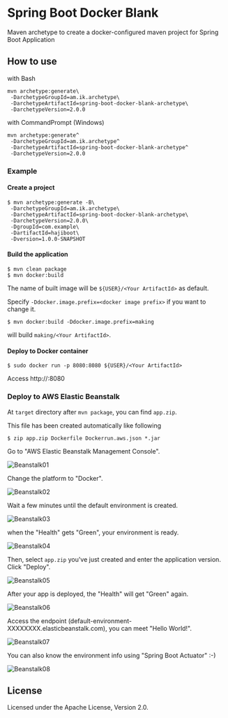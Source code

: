 # Spring Boot Docker Blank

Maven archetype to create a docker-configured maven project for Spring Boot Application

## How to use

with Bash

    mvn archetype:generate\
     -DarchetypeGroupId=am.ik.archetype\
     -DarchetypeArtifactId=spring-boot-docker-blank-archetype\
     -DarchetypeVersion=2.0.0

with CommandPrompt (Windows)

    mvn archetype:generate^
     -DarchetypeGroupId=am.ik.archetype^
     -DarchetypeArtifactId=spring-boot-docker-blank-archetype^
     -DarchetypeVersion=2.0.0

### Example

#### Create a project

```
$ mvn archetype:generate -B\
 -DarchetypeGroupId=am.ik.archetype\
 -DarchetypeArtifactId=spring-boot-docker-blank-archetype\
 -DarchetypeVersion=2.0.0\
 -DgroupId=com.example\
 -DartifactId=hajiboot\
 -Dversion=1.0.0-SNAPSHOT
```

#### Build the application

```
$ mvn clean package
$ mvn docker:build
```

The name of built image will be `${USER}/<Your ArtifactId>` as default.


Specify `-Ddocker.image.prefix=<docker image prefix>` if you want to change it.

```
$ mvn docker:build -Ddocker.image.prefix=making
```

will build `making/<Your ArtifactId>`.


#### Deploy to Docker container

```
$ sudo docker run -p 8080:8080 ${USER}/<Your ArtifactId>
```
Access http://<Docker Host>:8080

### Deploy to AWS Elastic Beanstalk

At `target` directory after `mvn package`, you can find `app.zip`.

This file has been created automatically like following

```
$ zip app.zip Dockerfile Dockerrun.aws.json *.jar
```

Go to "AWS Elastic Beanstalk Management Console".

![Beanstalk01](images/beanstalk-01.png)

Change the platform to "Docker".

![Beanstalk02](images/beanstalk-02.png)

Wait a few minutes until the default environment is created.

![Beanstalk03](images/beanstalk-03.png)

when the "Health" gets "Green", your environment is ready.

![Beanstalk04](images/beanstalk-04.png)

Then, select `app.zip` you've just created and enter the application version.
Click "Deploy".

![Beanstalk05](images/beanstalk-05.png)

After your app is deployed, the "Health" will get "Green" again.

![Beanstalk06](images/beanstalk-06.png)

Access the endpoint (default-environment-XXXXXXXX.elasticbeanstalk.com), you can meet "Hello World!".

![Beanstalk07](images/beanstalk-07.png)

You can also know the environment info using "Spring Boot Actuator" :-)

![Beanstalk08](images/beanstalk-08.png)


## License

Licensed under the Apache License, Version 2.0.
